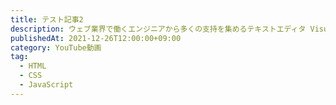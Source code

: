 ```yaml
---
title: テスト記事2
description: ウェブ業界で働くエンジニアから多くの支持を集めるテキストエディタ Visual Studio Code(VS Code) の導入方法を解説します！
publishedAt: 2021-12-26T12:00:00+09:00
category: YouTube動画
tag:
  - HTML
  - CSS
  - JavaScript
---
```

